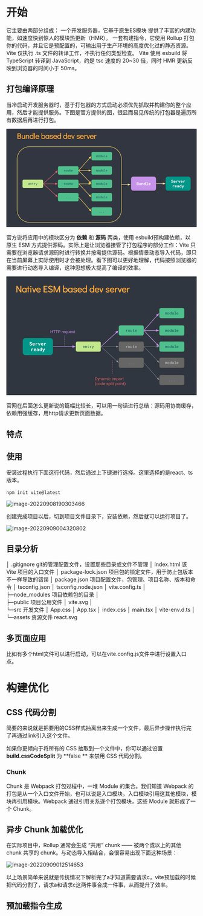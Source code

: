 # 开始
它主要由两部分组成：
一个开发服务器，它基于原生ES模块 提供了丰富的内建功能，如速度快到惊人的模块热更新（HMR）。
一套构建指令，它使用 Rollup 打包你的代码，并且它是预配置的，可输出用于生产环境的高度优化过的静态资源。
Vite 仅执行 .ts 文件的转译工作，不执行任何类型检查。
Vite 使用 esbuild 将 TypeScript 转译到 JavaScript，约是 tsc 速度的 20~30 倍，同时 HMR 更新反映到浏览器的时间小于 50ms。

## 打包编译原理

当冷启动开发服务器时，基于打包器的方式启动必须优先抓取并构建你的整个应用，然后才能提供服务。下图是官方提供的图，很显而易见传统的打包器是遍历所有数据后再进行打包。

![image-20220909005641277](image/image-20220909005641277.png)

官方说将应用中的模块区分为 **依赖** 和 **源码** 两类，使用 esbuild预构建依赖，以 原生 ESM 方式提供源码。实际上是让浏览器接管了打包程序的部分工作：Vite 只需要在浏览器请求源码时进行转换并按需提供源码。根据情景动态导入代码，即只在当前屏幕上实际使用时才会被处理。看下图可以更好地理解，代码按照浏览器的需要进行动态导入编译，这种思想极大提高了编译的效率。

![image-20220909005722687](image/image-20220909005722687.png)

官网在后面怎么更新说的篇幅比较长，可以用一句话进行总结：源码用协商缓存，依赖用强缓存，用http请求更新页面数据。



## 特点



## 使用
安装过程执行下面这行代码，然后通过上下键进行选择。这里选择的是react、ts版本。

```npm init vite@latest```

![image-20220908190303466](image/image-20220908190303466.png)

创建完成项目以后，切到项目文件目录下，安装依赖，然后就可以运行项目了。

![image-20220909004320802](image/image-20220909004320802.png)

## 目录分析

│  .gitignore							 git的管理配置文件，设置那些目录或文件不管理
│  index.html                           该 Vite 项目的入口文件
│  package-lock.json		  	项目包的锁定文件，用于防止包版本不一样导致的错误
│  package.json				   	项目配置文件，包管理、项目名称、版本和命令
│  tsconfig.json
│  tsconfig.node.json
│  vite.config.ts
│  
├─node_modules					项目依赖包的目录
│              
├─public									项目公用文件
│      vite.svg
│      
└─src										开发文件
    │  App.css
    │  App.tsx
    │  index.css
    │  main.tsx
    │  vite-env.d.ts
    │  
    └─assets							 资源文件
          react.svg





## 多页面应用

比如有多个html文件可以进行启动，可以在vite.config.js文件中进行设置入口点。



# 构建优化

## CSS 代码分割

简要的来说就是把要用的CSS样式抽离出来生成一个文件，最后异步操作执行完了再通过link引入这个文件。

如果你更倾向于将所有的 CSS 抽取到一个文件中，你可以通过设置 **build.cssCodeSplit** 为  **false ** 来禁用 CSS 代码分割。

### Chunk 

Chunk 是 Webpack 打包过程中，一堆 Module 的集合。我们知道 Webpack 的打包是从一个入口文件开始，也可以说是入口模块，入口模块引用这其他模块，模块再引用模块。Webpack 通过引用关系逐个打包模块，这些 Module 就形成了一个 Chunk。



## 异步 Chunk 加载优化

在实际项目中，Rollup 通常会生成 “共用” chunk —— 被两个或以上的其他 chunk 共享的 chunk。与动态导入相结合，会很容易出现下面这种场景：

![image-20220909012514653](image/image-20220909012514653.png)

以上场景简单来说就是传统情况下解析完了a才知道需要请求c，vite预加载的时候把代码分割了，请求a和请求c这两件事合成一件事，从而提升了效率。



## 预加载指令生成











































